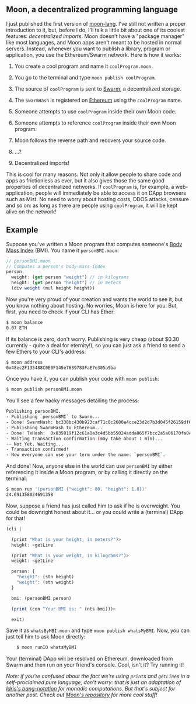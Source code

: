 ## Moon, a decentralized programming language

I just published the first version of [moon-lang](https://github.com/maiavictor/moon-lang). I've still not written a proper introduction to it, but, before I do, I'll talk a little bit about one of its coolest features: *decentralized imports*. Moon doesn't have a "package manager" like most languages, and Moon apps aren't meant to be hosted in normal servers. Instead, whenever you want to publish a library, program or application, you use the Ethereum/Swarm network. Here is how it works:

1. You create a cool program and name it `coolProgram.moon`.

2. You go to the terminal and type `moon publish coolProgram`.

3. The source of `coolProgram` is sent to [Swarm](http://swarm-gateways.net), a decentralized storage.

3. The `SwarmHash` is registered on [Ethereum](http://ethereum.org) using the `coolProgram` name.

4. Someone attempts to use `coolProgram` inside their own Moon code.

6. Someone attempts to reference `coolProgram` inside their own Moon program.

7. Moon follows the reverse path and recovers your source code.

7. ...?

8. Decentralized imports!

This is cool for many reasons. Not only it allow people to share code and apps as frictionless as ever, but it also gives those the same good properties of decentralized networks. If `coolProgram` is, for example, a web-application, people will immediately be able to access it on DApp browsers such as Mist. No need to worry about hosting costs, DDOS attacks, censure and so on: as long as there are people using `coolProgram`, it will be kept alive on the network!

## Example

Suppose you've written a Moon program that computes someone's [Body Mass Index](https://en.wikipedia.org/wiki/Body_mass_index) (BMI). You name it `personBMI.moon`:

```javascript
// personBMI.moon
// Computes a person's body-mass-index
person.
  weight: (get person "weight") // in kilograms
  height: (get person "height") // in meters
  (div weight (mul height height))
```

Now you're very proud of your creation and wants the world to see it, but you know nothing about hosting. No worries, Moon is here for you. But, first, you need to check if your CLI has Ether:

```bash
$ moon balance
0.07 ETH
```

If its balance is zero, don't worry. Publishing is very cheap (about $0.30 currently - quite a deal for eternity!), so you can just ask a friend to send a few Ethers to your CLI's address:

```bash
$ moon address
0x48ec2F135488C0E0F145e7689783FaE7e305a9ba
```

Once you have it, you can publish your code with `moon publish`:

```bash
$ moon publish personBMI.moon
```

You'll see a few hacky messages detailing the process:

```bash
Publishing personBMI.
- Publishing `personBMI` to Swarm...
- Done! SwarmHash: bc338bc430b923caf71c8c2680a4cce23d2d7b3d045f26159df6b47a3daa3194
- Publishing SwarmHash to Ethereum...
- Done! TxHash:  0x835019f12c61a8a3c4d5bb55024adda865f7bcc2a5a06170fa0e622ce8b134eb
- Waiting transaction confirmation (may take about 1 min)...
-- Not Yet. Waiting...
- Transaction confirmed!
- Now everyone can use your term under the name: `personBMI`.
```

And done! Now, anyone else in the world can use `personBMI` by either referencing it inside a Moon program, or by calling it directly on the terminal:

```bash
$ moon run '(personBMI {"weight": 80, "height": 1.8})'
24.691358024691358
```

Now, suppose a friend has just called him to ask if he is overweight. You could be downright honest about it… or you could write a (terminal) DApp for that!

```javascript
(cli |

  (print "What is your height, in meters?")>
  height: <getLine

  (print "What is your weight, in kilograms?")>
  weight: <getLine

  person: {
    "height": (stn height)
    "weight": (stn weight)
  }

  bmi: (personBMI person)

  (print (con "Your BMI is: " (nts bmi)))>

  exit)
```

Save it as `whatsByMBI.moon` and type `moon publish whatsMyBMI`. Now, you can just tell him to ask Moon directly:

```bash
    $ moon runIO whatsMyBMI
```

Your (terminal) DApp will be resolved on Ethereum, downloaded from Swarm and then run on your friend's console. Cool, isn't it? Try running it!

*Note: if you're confused about the fact we're using `print`s and `getLine`s in a self-proclaimed pure language, don't worry: that is just an adaptation of [Idris's bang-notation](http://docs.idris-lang.org/en/latest/tutorial/syntax.html) for monadic computations. But that's subject for another post. Check out [Moon's repository](https://github.com/maiavictor/moon-lang) for more cool stuff!*
